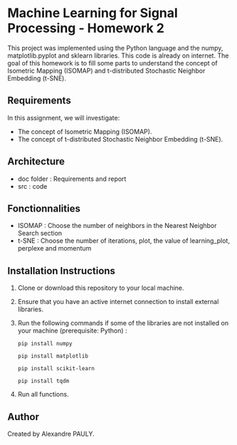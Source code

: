 # Machine Learning for Signal Processing - Homework 2

This project was implemented using the Python language and the numpy, matplotlib.pyplot and sklearn libraries. This code is already on internet. The goal of this homework is to fill some parts to understand the concept of Isometric Mapping (ISOMAP) and t-distributed Stochastic Neighbor Embedding (t-SNE).

## Requirements
In this assignment, we will investigate:

- The concept of Isometric Mapping (ISOMAP).
- The concept of t-distributed Stochastic Neighbor Embedding (t-SNE).

## Architecture
- doc folder : Requirements and report
- src : code

## Fonctionnalities
- ISOMAP : Choose the number of neighbors in the Nearest Neighbor Search section
- t-SNE : Choose the number of iterations, plot, the value of learning_plot, perplexe and momentum

## Installation Instructions

1. Clone or download this repository to your local machine.

2. Ensure that you have an active internet connection to install external libraries.

3. Run the following commands if some of the libraries are not installed on your machine (prerequisite: Python) :

    ```pip install numpy```

    ```pip install matplotlib```

    ```pip install scikit-learn```

    ```pip install tqdm```

4. Run all functions.

## Author

Created by Alexandre PAULY.